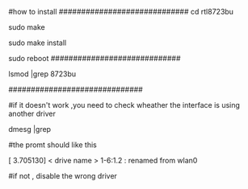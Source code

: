 #how to install
#############################
cd rtl8723bu

sudo make

sudo make install

sudo reboot
#############################

lsmod |grep 8723bu

##############################

#if it doesn't work ,you need to check wheather the interface is using another driver

dmesg |grep <wlan interface name>

#the promt should like this

[    3.705130] < drive name > 1-6:1.2 <interface name>: renamed from wlan0

#if not  , disable the wrong driver
